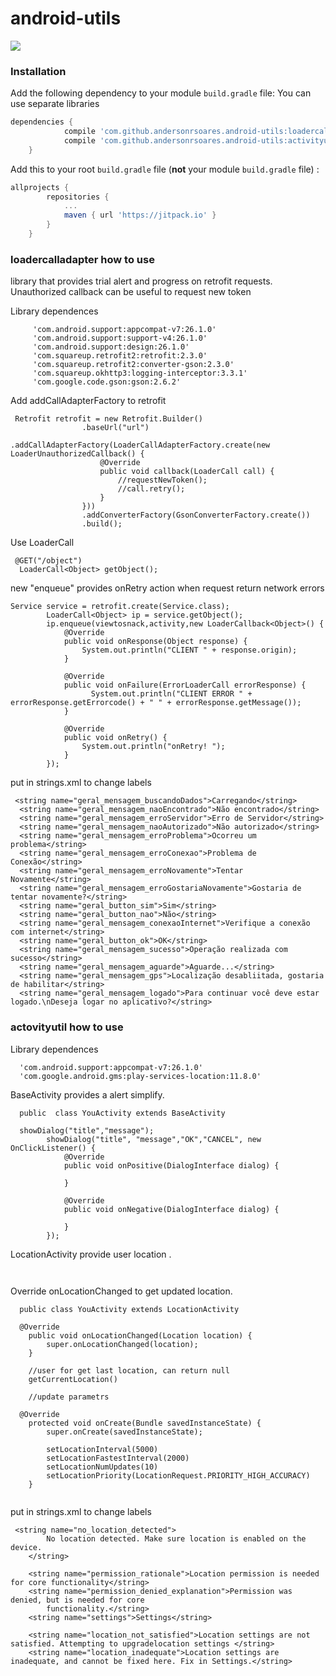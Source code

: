 # android-utils

[![](https://jitpack.io/v/andersonrsoares/android-utils.svg)](https://jitpack.io/#andersonrsoares/android-utils)

### Installation

Add the following dependency to your module `build.gradle` file:
 You can use separate libraries
```gradle
dependencies {
            compile 'com.github.andersonrsoares.android-utils:loadercalladapter:1.0.0'
            compile 'com.github.andersonrsoares.android-utils:activityutil:1.0.0'
    }
```

Add this to your root `build.gradle` file (**not** your module `build.gradle` file) :
```gradle
allprojects {
		repositories {
			...
			maven { url 'https://jitpack.io' }
		}
	}
```

### loadercalladapter how to use
library that provides trial alert and progress on retrofit requests. Unauthorized callback can be useful to request new token 


Library dependences 
```
     'com.android.support:appcompat-v7:26.1.0'
     'com.android.support:support-v4:26.1.0'
     'com.android.support:design:26.1.0'
     'com.squareup.retrofit2:retrofit:2.3.0'
     'com.squareup.retrofit2:converter-gson:2.3.0'
     'com.squareup.okhttp3:logging-interceptor:3.3.1'
     'com.google.code.gson:gson:2.6.2'
```

Add addCallAdapterFactory to retrofit
```
 Retrofit retrofit = new Retrofit.Builder()
                .baseUrl("url")
                .addCallAdapterFactory(LoaderCallAdapterFactory.create(new LoaderUnauthorizedCallback() {
                    @Override
                    public void callback(LoaderCall call) {
                        //requestNewToken();
                        //call.retry();
                    }
                }))
                .addConverterFactory(GsonConverterFactory.create())
                .build();
```

Use LoaderCall 
```
 @GET("/object")
  LoaderCall<Object> getObject();
 ```
 
new "enqueue" provides onRetry action when request return network errors  
```
Service service = retrofit.create(Service.class);
        LoaderCall<Object> ip = service.getObject();
        ip.enqueue(viewtosnack,activity,new LoaderCallback<Object>() {
            @Override
            public void onResponse(Object response) {
                System.out.println("CLIENT " + response.origin);
            }

            @Override
            public void onFailure(ErrorLoaderCall errorResponse) {
                  System.out.println("CLIENT ERROR " + errorResponse.getErrorcode() + " " + errorResponse.getMessage());
            }

            @Override
            public void onRetry() {
                System.out.println("onRetry! ");
            }
        });
```
put in strings.xml to change labels
```
 <string name="geral_mensagem_buscandoDados">Carregando</string>
  <string name="geral_mensagem_naoEncontrado">Não encontrado</string>
  <string name="geral_mensagem_erroServidor">Erro de Servidor</string>
  <string name="geral_mensagem_naoAutorizado">Não autorizado</string>
  <string name="geral_mensagem_erroProblema">Ocorreu um problema</string>
  <string name="geral_mensagem_erroConexao">Problema de Conexão</string>
  <string name="geral_mensagem_erroNovamente">Tentar Novamente</string>
  <string name="geral_mensagem_erroGostariaNovamente">Gostaria de tentar novamente?</string>
  <string name="geral_button_sim">Sim</string>
  <string name="geral_button_nao">Não</string>
  <string name="geral_mensagem_conexaoInternet">Verifique a conexão com internet</string>
  <string name="geral_button_ok">OK</string>
  <string name="geral_mensagem_sucesso">Operação realizada com sucesso</string>
  <string name="geral_mensagem_aguarde">Aguarde...</string>
  <string name="geral_mensagem_gps">Localização desabliitada, gostaria de habilitar</string>
  <string name="geral_mensagem_logado">Para continuar você deve estar logado.\nDeseja logar no aplicativo?</string>
```

### actovityutil how to use

Library dependences 
```
  'com.android.support:appcompat-v7:26.1.0'
  'com.google.android.gms:play-services-location:11.8.0'
```

BaseActivity provides a alert simplify.  
```
  public  class YouActivity extends BaseActivity

  showDialog("title","message");
        showDialog("title", "message","OK","CANCEL", new OnClickListener() {
            @Override
            public void onPositive(DialogInterface dialog) {
                
            }

            @Override
            public void onNegative(DialogInterface dialog) {

            }
        });
```

LocationActivity provide user location . 


```
  
```

Override onLocationChanged to get updated location.
```
  public class YouActivity extends LocationActivity

  @Override
    public void onLocationChanged(Location location) {
        super.onLocationChanged(location);
    }
    
    //user for get last location, can return null
    getCurrentLocation()
    
    //update parametrs
    
  @Override
    protected void onCreate(Bundle savedInstanceState) {
        super.onCreate(savedInstanceState);
        
        setLocationInterval(5000) 
        setLocationFastestInterval(2000)
        setLocationNumUpdates(10)
        setLocationPriority(LocationRequest.PRIORITY_HIGH_ACCURACY)
    }
    
```

put in strings.xml to change labels
```
 <string name="no_location_detected">
        No location detected. Make sure location is enabled on the device.
    </string>

    <string name="permission_rationale">Location permission is needed for core functionality</string>
    <string name="permission_denied_explanation">Permission was denied, but is needed for core
        functionality.</string>
    <string name="settings">Settings</string>

    <string name="location_not_satisfied">Location settings are not satisfied. Attempting to upgradelocation settings </string>
    <string name="location_inadequate">Location settings are inadequate, and cannot be fixed here. Fix in Settings.</string>
```

